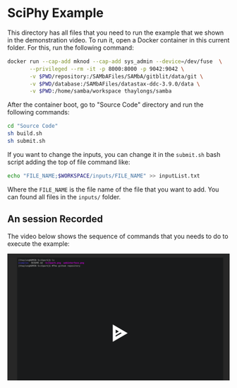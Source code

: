 # SciPhy Example

This directory has all files that you need to run the example that we shown in the demonstration video. To  run it, open a Docker container in this current folder. For this, run the following command:

```bash
docker run --cap-add mknod --cap-add sys_admin --device=/dev/fuse  \
       --privileged --rm -it -p 8000:8000 -p 9042:9042 \
       -v $PWD/repository:/SAMbAFiles/SAMbA/gitblit/data/git \
       -v $PWD/database:/SAMbAFiles/datastax-ddc-3.9.0/data \
       -v $PWD:/home/samba/workspace thaylongs/samba
```

After the container boot, go to "Source Code" directory and run the following commands:

```bash
cd "Source Code"
sh build.sh
sh submit.sh
```

If you want to change the inputs, you can change it in the ```submit.sh``` bash script adding the top  of file  command like:

``` bash
echo "FILE_NAME;$WORKSPACE/inputs/FILE_NAME" >> inputList.txt
```

Where the ```FILE_NAME``` is the file name of the file that you want to add. You can found all files in the ```inputs/``` folder. 

## An session Recorded

The video below shows the sequence of commands that you needs to do to execute the example:

<a href="https://asciinema.org/a/Qzg1SV1JhJlLHjlTpAzVIUviU" target="_blank">


![](sciphy.png)

</a>


